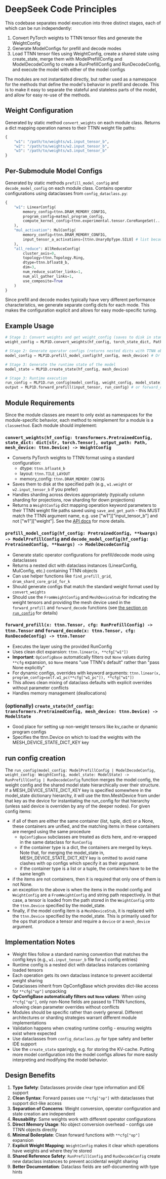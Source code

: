 # DeepSeek Code Principles

This codebase separates model execution into three distinct stages, each of which can be run independently:
1. Convert PyTorch weights to TTNN tensor files and generate the WeightConfig
2. Generate ModelConfigs for prefill and decode modes
3. Load TTNN tensor files using WeightConfig, create a shared state using create_state, merge them with ModelPrefillConfig and ModelDecodeConfig to create a RunPrefillConfig and RunDecodeConfig, and execute the model with either of the model configs

The modules are not instantiated directly, but rather used as a namespace for the methods that define the model's behavior in prefill and decode. This is to make it easy to separate the stateful and stateless parts of the model, and allow for easy re-use of the methods.

## Weight Configuration

Generated by static method `convert_weights` on each module class. Returns a dict mapping operation names to their TTNN weight file paths:
```python
{
    "w1": "/path/to/weights/w1.input_tensor_b",
    "w2": "/path/to/weights/w2.input_tensor_b",
    "w3": "/path/to/weights/w3.input_tensor_b"
}
```

## Per-Submodule Model Configs
Generated by static methods `prefill_model_config` and `decode_model_config` on each module class. Contains operator configurations using dataclasses from `config_dataclass.py`:
```python
{
    "w1": LinearConfig(
        memory_config=ttnn.DRAM_MEMORY_CONFIG,
        program_config=matmul_program_config,
        compute_kernel_config=ttnn.experimental.tensor.CoreRangeSet(...)
    ),
    "mul_activation": MulConfig(
        memory_config=ttnn.DRAM_MEMORY_CONFIG,
        input_tensor_a_activations=[ttnn.UnaryOpType.SILU] # list because ttnn.mul expects a list
    ),
    "all_reduce": AllReduceConfig(
        cluster_axis=0,
        topology=ttnn.Topology.Ring,
        dtype=ttnn.bfloat8_b,
        dim=3,
        num_reduce_scatter_links=1,
        num_all_gather_links=1,
        use_composite=True
    )
}
```

Since prefill and decode modes typically have very different performance characteristics, we generate separate config dicts for each mode. This makes the configuration explicit and allows for easy mode-specific tuning.

## Example Usage

```python
# Stage 1: Convert weights and get weight_config (saves to disk in standard format)
weight_config = MLP1D.convert_weights(hf_config, torch_state_dict, Path("weights/mlp"), mesh_device)

# Stage 2: Generate operator configs (returns nested dicts with TTNN objects)
model_config = MLP1D.prefill_model_config(hf_config, mesh_device) # Or decode_model_config(hf_config, mesh_device) for decode

# Stage 3: Generate the runtime state of the model
model_state = MLP1D.create_state(hf_config, mesh_device)

# Stage 3: Runtime execution
run_config = MLP1D.run_config(model_config, weight_config, model_state)
output = MLP1D.forward_prefill(input_tensor, run_config) # or forward_decode(input_tensor, run_config)
```

## Module Requirements
Since the module classes are meant to only exist as namespaces for the module-specific behavior, each method to reimplement for a module is a `classmethod`. Each module should implement:

### `convert_weights(hf_config: transformers.PretrainedConfig, state_dict: dict[str, torch.Tensor], output_path: Path, mesh_device: ttnn.Device) -> WeightConfig`
- Converts PyTorch weights to TTNN format using a standard configuration:
  - dtype: `ttnn.bfloat4_b`
  - layout: `ttnn.TILE_LAYOUT`
  - memory_config: `ttnn.DRAM_MEMORY_CONFIG`
- Saves them to disk at the specified path (e.g., `w1.weight` or `w2.input_tensor_b` if you prefer)
- Handles sharding across devices appropriately (typically column sharding for projections, row sharding for down projections)
- Returns a `WeightConfig` dict mapping operation keyword parameters to their TTNN weight file paths saved using `save_and_get_path` - this MUST match the TTNN argument name, e.g. use ["w1"]["input_tensor_b"] and not ["w1"]["weight"]. See the [API docs](https://docs.tenstorrent.com/tt-metal/latest/ttnn/ttnn/api/ttnn.linear.html#ttnn-linear) for more details.

### `prefill_model_config(hf_config: PretrainedConfig, **kwargs) -> ModelPrefillConfig` and `decode_model_config(hf_config: PretrainedConfig, **kwargs) -> ModelDecodeConfig`
- Generate static operator configurations for prefill/decode mode using dataclasses
- Returns a nested dict with dataclass instances (LinearConfig, MulConfig, etc.) containing TTNN objects
- Can use helper functions like `find_prefill_grid`, `dram_shard_core_grid_for_k`
- Should generate configs that match the standard weight format used by `convert_weights`
- Should use the `FromWeightConfig` and `MeshDeviceStub` for indicating the weight tensors and providing the mesh device used in the `forward_prefill` and `forward_decode` functions (see [the section on `run_config`](#runconfig-creation) for details)

### `forward_prefill(x: ttnn.Tensor, cfg: RunPrefillConfig) -> ttnn.Tensor` and `forward_decode(x: ttnn.Tensor, cfg: RunDecodeConfig) -> ttnn.Tensor`
- Executes the layer using the provided RunConfig
- Uses clean dict expansion: `ttnn.linear(x, **cfg["w1"])`
- **Important**: `OpConfigBase` automatically filters out `None` values during `**cfg` expansion, so `None` means "use TTNN's default" rather than "pass None explicitly"
- For dynamic configs, overrides with keyword arguments: `ttnn.linear(x, program_config=self.w1_pc(**cfg["w1_pc"]), **cfg["w1"])`
- This allows clean mixing of dataclass defaults with explicit overrides without parameter conflicts
- Handles memory management (deallocations)

### (optionally) `create_state(hf_config: transformers.PretrainedConfig, mesh_device: ttnn.Device) -> ModelState`
- Good place for setting up non-weight tensors like kv_cache or dynamic program configs
- Specifies the ttnn.Device on which to load the weights with the MESH_DEVICE_STATE_DICT_KEY key

## run config creation
The `run_config(model_config: ModelPrefillConfig | ModelDecodeConfig, weight_config: WeightConfig, model_state: ModelState) -> RunPrefillConfig | RunDecodeConfig` function merges the model config, the weight config and the shared model state hierarchically over their structure. If a MESH_DEVICE_STATE_DICT_KEY key is specified somewhere in the model_state dictionary hierarchy, it will use the ttnn.MeshDevice from under that key as the device for instantiating the run_config for that hierarchy (unless said device is overriden by any of the deeper nodes). For given config items:
- if all of them are either the same container (list, tuple, dict) or a None, these containers are unified, and the matching items in these containers are merged using the same procedure
  - `OpConfigBase` subclasses are treated as dicts here, and re-wrapped in the same dataclass for `RunConfig`
  - if the container type is a dict, the containers are merged by keys. Note that, for merging the model_state in, MESH_DEVICE_STATE_DICT_KEY key is omitted to avoid name clashes with op configs which specify it as their argument.
  - if the container type is a list or a tuple, the containers have to be the same length
- if the items are not containers, then it is required that only one of them is not None.
- an exception to the above is when the items in the model config and `WeightConfig` are a `FromWeightConfig` and string path respectively. In that case, a tensor is loaded from the path stored in the `WeightConfig` onto the `ttnn.Device` specified by the model_state.
- finally, if the model config item is a `MeshDeviceStub`, it is replaced with the `ttnn.Device` specified by the model_state. This is primarily used for the ops that produce a tensor and require a `device` or a `mesh_device` argument.

## Implementation Notes
- Weight files follow a standard naming convention that matches the config keys (e.g., `w1.input_tensor_b` file for `w1` config entries)
- Runtime config is a nested dict with dataclass instances containing loaded tensors
- Each operation gets its own dataclass instance to prevent accidental weight sharing
- Dataclasses inherit from OpConfigBase which provides dict-like access for `**cfg["op"]` unpacking
- **OpConfigBase automatically filters out `None` values**: When using `**cfg["op"]`, only non-None fields are passed to TTNN functions, allowing clean parameter overrides without conflicts
- Modules should be specific rather than overly general. Different architectures or sharding strategies warrant different module implementations
- Validation happens when creating runtime config - ensuring weights exist where expected
- Use dataclasses from `config_dataclass.py` for type safety and better IDE support
- Use the `create_state` sparingly, e.g. for storing the KV-cache. Putting more model configuration into the model configs allows for more easily interpreting and modifying the model behavior.

## Design Benefits

1. **Type Safety**: Dataclasses provide clear type information and IDE support
2. **Clean Syntax**: Forward passes use `**cfg["op"]` with dataclasses that support dict-like access
3. **Separation of Concerns**: Weight conversion, operator configuration and state creation are independent
4. **Reusability**: Same weights work with different operator configurations
5. **Direct Memory Usage**: No object conversion overhead - configs use TTNN objects directly
6. **Minimal Boilerplate**: Clean forward functions with `**cfg["op"]` expansion
7. **Explicit Weight Mapping**: `WeightConfig` makes it clear which operations have weights and where they're stored
8. **Shared Reference Safety**: `RunPrefillConfig` and `RunDecodeConfig` create new dataclass instances to prevent accidental weight sharing
9. **Better Documentation**: Dataclass fields are self-documenting with type hints
